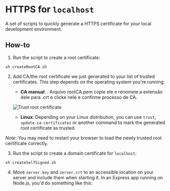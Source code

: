 # HTTPS for `localhost`

A set of scripts to quickly generate a HTTPS certificate for your local development environment.

## How-to

1. Run the script to create a root certificate:

```
sh createRootCA.sh
```

2. Add CA/the root certificate we just generated to your list of trusted certificates. This step depends on the operating system you're running:

    - **CA manual**: . Arquivo rootCA.pem copie ele e renomeie a extensão dele para .crt e clicke nele e confirme processo de CA.

    ![Trust root certificate](https://cdn-images-1.medium.com/max/1600/1*NWwMb0yV9ClHDj87Kug9Ng.png)
    
    - **Linux**: Depending on your Linux distribution, you can use `trust`, `update-ca-certificates` or another command to mark the generated root certificate as trusted.

*Note*: You may need to restart your browser to load the newly trusted root certificate correctly.

3. Run the script to create a domain certificate for `localhost`: 

```
sh createSelfSigned.sh
```

4. Move `server.key` and `server.crt` to an accessible location on your server and include them when starting it. In an Express app running on Node.js, you'd do something like this:
